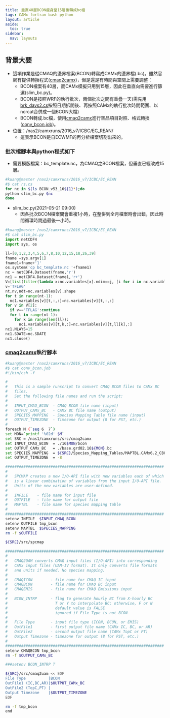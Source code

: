 ```yaml
---
title: 垂直40層BCON瘦身至15層後轉成bc檔
tags: CAMx fortran bash python
layout: article
aside:
  toc: true
sidebar:
  nav: layouts
---
```


## 背景大要
- 這項作業是從CMAQ的邊界檔案(BCON)轉寫成CAMx的邊界檔(.bc)。雖然官網有提供轉換程式([cmaq2camx][cmaq2camx])，但是還是有時間與空間上需要調整：
  - BCON檔案有40層，而CAMx模擬只用到15層，因此在垂直向需要進行篩選(slim_bc.py)。
  - BCON是按照WRF的執行批次，兩個批次之間有重疊一天(需先用[brk_days2.cs][brk]按照日期拆開後、再按照CAMx的執行批次時間範圍、以ncrcat合併成一個BCON大檔)
  - BCON轉成.bc檔，使用[cmaq2camx][cmaq2camx]進行空品項目對照、格式轉換([conv_bcon.job](https://sinotec2.github.io/FAQ/2022/06/29/Slim-CMAQ2CAMx.html))。
- 位置：/nas2/camxruns/2016_v7/ICBC/EC_REAN/
  - 這表示BCON是自ECWMF的再分析檔案切割出來的。

### 批次檔腳本與python程式如下
- 需要模版檔案：bc_template.nc，為CMAQ之BCON檔案，但垂直已經改成15層。

```bash
#kuang@master /nas2/camxruns/2016_v7/ICBC/EC_REAN
#$ cat rs.cs
for nc in $(ls BCON_v53_16${1}*);do
python slim_bc.py $nc
done
```
- slim_bc.py(2021-05-21 09:00)
  - 因各批次BCON檔案間會重複1小時，在整併到全月檔案時會出錯，因此時間循環時跳過最後一小時。

```python
#kuang@master /nas2/camxruns/2016_v7/ICBC/EC_REAN
#$ cat slim_bc.py
import netCDF4
import sys, os

ll=[0,1,2,3,4,5,6,7,8,10,12,15,18,26,39]
fname =sys.argv[1]
fname1=fname+'1'
os.system('cp bc_template.nc '+fname1)
nc = netCDF4.Dataset(fname,'r')
nc1 = netCDF4.Dataset(fname1,'r+')
V=[list(filter(lambda x:nc.variables[x].ndim==j, [i for i in nc.variables])) for j in [1,2,3,4]]
v='TFLAG'
nt,nv,ndt=nc.variables[v].shape
for t in range(nt-1):
  nc1.variables[v][t,:,:]=nc.variables[v][t,:,:]
for v in V[2]:
  if v=='TFLAG':continue
  for t in range(nt-1):
    for k in range(len(ll)):
      nc1.variables[v][t,k,:]=nc.variables[v][t,ll[k],:]
nc1.NLAYS=15
nc1.SDATE=nc.SDATE
nc1.close()
```
### [cmaq2camx][cmaq2camx]執行腳本

```bash
#kuang@master /nas2/camxruns/2016_v7/ICBC/EC_REAN
#$ cat conv_bcon.job
#!/bin/csh -f

#
#   This is a sample runscript to convert CMAQ BCON files to CAMx BC
#   files.
#   Set the following file names and run the script:
#
#   INPUT_CMAQ_BCON  - CMAQ BCON file name (input)
#   OUTPUT_CAMx_BC   - CAMx BC file name (output)
#   SPECIES_MAPPING  - Species Mapping Table file name (input)
#   OUTPUT_TIMEZONE  - Timezone for output (8 for PST, etc.)
#
foreach M (`seq 6  7`)
set MON=`printf '%02d' $M`
set SRC = /nas1/camxruns/src/cmaq2camx
set INPUT_CMAQ_BCON  = ./16$MON/bcon
set OUTPUT_CAMx_BC   = ./base.grd02.16${MON}.bc
set SPECIES_MAPPING  = ${SRC}/Species_Mapping_Tables/MAPTBL.CAMx6.2_CB05_CF.CMAQ_CB05_AE6_ICBC
set OUTPUT_TIMEZONE  = -8

######################################################################
#
#   SPCMAP creates a new I/O-API file with new variables each of which
#   is a linear combination of variables from the input I/O-API file.
#   Units of the new variables are user-defined.
#
#   INFILE    - file name for input file
#   OUTFILE   - file name for output file
#   MAPTBL    - file name for species mapping table
#
######################################################################
setenv INFILE  $INPUT_CMAQ_BCON
setenv OUTFILE tmp_bcon
setenv MAPTBL  $SPECIES_MAPPING
rm -f $OUTFILE

${SRC}/src/spcmap

######################################################################
#
#   CMAQ2UAM converts CMAQ input files (I/O-API) into corresponding
#   CAMx input files (UAM-IV format). It only converts file formats
#   and units if needed. No species mapping.
#
#   CMAQICON        - file name for CMAQ IC input
#   CMAQBCON        - file name for CMAQ BC input
#   CMAQEMIS        - file name for CMAQ Emissions input
#
#   BCON_INTRP      - flag to generate hourly BC from X-hourly BC
#                     T or Y to interpolate BC; otherwise, F or N
#                     default value is FALSE
#                     ignored if File Type is not BCON
#
#   File Type       - input file type (ICON, BCON, or EMIS)
#   OutFile1        - first output file name (CAMx IC, BC, or AR)
#   OutFile2        - second output file name (CAMx TopC or PT)
#   Output Timezone - timezone for output (8 for PST, etc.)
#
######################################################################
setenv CMAQBCON tmp_bcon
rm -f $OUTPUT_CAMx_BC

###setenv BCON_INTRP T

${SRC}/src/cmaq2uam << EOF
File Type          |BCON
OutFile1 (IC,BC,AR)|$OUTPUT_CAMx_BC
OutFile2 (TopC,PT) |
Output Timezone    |$OUTPUT_TIMEZONE
EOF

rm -f tmp_bcon
end

```

[cmaq2camx]: <https://camx-wp.azurewebsites.net/getmedia/cmaq2camx.22sep16.tgz> "CMAQ2CAMx converts CMAQ-formatted emissions and IC/BC files to CAMx Fortran binary formats.  See README and job scripts for more information.  You will need IO-API and netCDF libraries to compile and run this program.  Updated 8 April 2016 to process CAMx Polar and Mercator projections.  Updated 22 September 2016 to fix a minor bug checking map projection type for in-line point source files."
[brk]: <https://sinotec2.github.io/Focus-on-Air-Quality/utilities/netCDF/brk_day/#brk_day2cs腳本程式> "按日拆分m3.nc檔案(brk_day2.cs)。雖然CCTM的執行批次範圍是數日，但CCTM腳本常將所需的輸入檔切割成逐日檔，考量可方便進行批次範圍的組合，如果要拆散再另行組合成其他起訖日期的批次(如CCTM的邊界條件 之bld_19.cs)，有逐日檔案勢必方便許多。同時這也是MM5/WRF以來的IO習慣，很多也是逐日儲存。最後檔案管理維護比單一大檔容易，壞了某一天檔案只須修復該日檔案即可。"